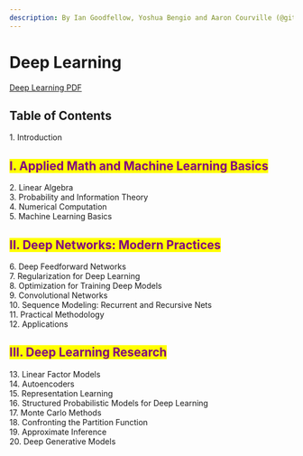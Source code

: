 ```yaml
---
description: By Ian Goodfellow, Yoshua Bengio and Aaron Courville (@gitbook)
---
```


# Deep Learning

[Deep Learning PDF](https://github.com/bryan-ortiz0/deep-learning-notes/files/13930352/Deep.Learning.pdf)

## Table of Contents&#x20;

1\. Introduction

## <mark style="color:purple;">**I. Applied Math and Machine Learning Basics**</mark>

2\. Linear Algebra\
3\. Probability and Information Theory\
4\. Numerical Computation\
5\. Machine Learning Basics

## <mark style="color:purple;">**II. Deep Networks: Modern Practices**</mark>

6\. Deep Feedforward Networks\
7\. Regularization for Deep Learning\
8\. Optimization for Training Deep Models\
9\. Convolutional Networks\
10\. Sequence Modeling: Recurrent and Recursive Nets\
11\. Practical Methodology\
12\. Applications

## <mark style="color:purple;">**III. Deep Learning Research**</mark>

13\. Linear Factor Models\
14\. Autoencoders\
15\. Representation Learning\
16\. Structured Probabilistic Models for Deep Learning\
17\. Monte Carlo Methods\
18\. Confronting the Partition Function\
19\. Approximate Inference\
20\. Deep Generative Models&#x20;

